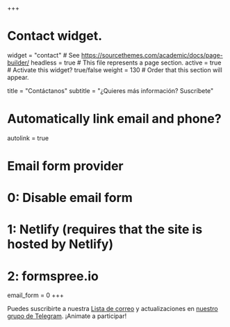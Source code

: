 +++
# Contact widget.
widget = "contact"  # See https://sourcethemes.com/academic/docs/page-builder/
headless = true  # This file represents a page section.
active = true  # Activate this widget? true/false
weight = 130  # Order that this section will appear.

title = "Contáctanos"
subtitle = "¿Quieres más información? Suscríbete"


# Automatically link email and phone?
autolink = true

# Email form provider
#   0: Disable email form
#   1: Netlify (requires that the site is hosted by Netlify)
#   2: formspree.io
email_form = 0
+++

Puedes suscribirte a nuestra [Lista de correo](https://lists.osgeo.org/mailman/listinfo/qgis-es) y actualizaciones en [nuestro grupo de Telegram](https://telegram.me/qgis_es). ¡Animate a participar!
